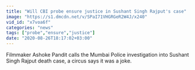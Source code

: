 ```yaml
---
title: "Will CBI probe ensure justice in Sushant Singh Rajput's case"
image: "https://s1.dmcdn.net/v/SPaI71VHGRGeR2W4J/x240"
vid_id: "x7voa6f"
categories: "news"
tags: ["probe","ensure","justice"]
date: "2020-08-26T18:17:02+03:00"
---
```

Filmmaker Ashoke Pandit calls the Mumbai Police investigation into Sushant Singh Rajput death case, a circus says it was a joke.
